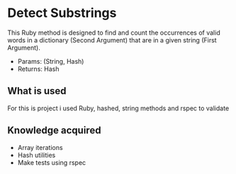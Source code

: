 # Detect Substrings

This Ruby method is designed to find and count the occurrences of valid words in a dictionary (Second Argument) that are in a given string (First Argument).

* Params: (String, Hash)
* Returns: Hash

## What is used

For this is project i used Ruby, hashed, string methods and rspec to validate

## Knowledge acquired

* Array iterations
* Hash utilities
* Make tests using rspec
